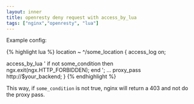 ```yaml
---
layout: inner
title: openresty deny request with access_by_lua
tags: ["nginx","openresty", "lua"]
---
```

Example config:

{% highlight lua %}
location ~ ^/some_location {
  access_log on;

  access_by_lua '
    if not some_condition then
      ngx.exit(ngx.HTTP_FORBIDDEN);
    end
  ';
  ...
  proxy_pass             http://$your_backend;
}
{% endhighlight %}

This way, if `some_condition` is not true, nginx will return a 403 and not do the proxy pass.
